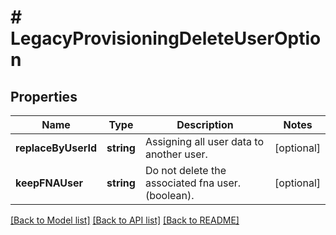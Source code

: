 # # LegacyProvisioningDeleteUserOption

## Properties

Name | Type | Description | Notes
------------ | ------------- | ------------- | -------------
**replaceByUserId** | **string** | Assigning all user data to another user. | [optional]
**keepFNAUser** | **string** | Do not delete the associated fna user. (boolean). | [optional]

[[Back to Model list]](../../README.md#models) [[Back to API list]](../../README.md#endpoints) [[Back to README]](../../README.md)
